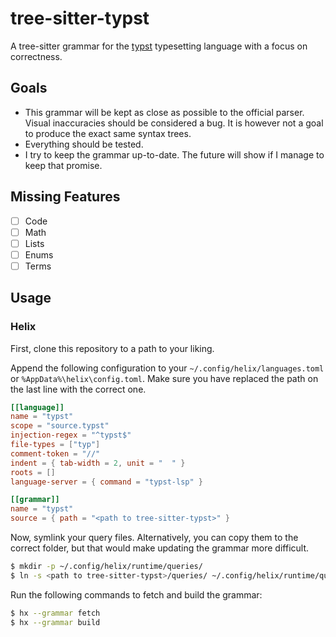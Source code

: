 # tree-sitter-typst
A tree-sitter grammar for the [typst](https://typst.app/) typesetting language with a focus on correctness.

## Goals
* This grammar will be kept as close as possible to the official parser.
  Visual inaccuracies should be considered a bug.
  It is however not a goal to produce the exact same syntax trees.
* Everything should be tested.
* I try to keep the grammar up-to-date. The future will show if I manage to keep that promise.

## Missing Features
- [ ] Code
- [ ] Math
- [ ] Lists
- [ ] Enums
- [ ] Terms

## Usage
### Helix
First, clone this repository to a path to your liking.

Append the following configuration to your `~/.config/helix/languages.toml` or `%AppData%\helix\config.toml`.
Make sure you have replaced the path on the last line with the correct one.
```toml
[[language]]
name = "typst"
scope = "source.typst"
injection-regex = "^typst$"
file-types = ["typ"]
comment-token = "//"
indent = { tab-width = 2, unit = "  " }
roots = []
language-server = { command = "typst-lsp" }

[[grammar]]
name = "typst"
source = { path = "<path to tree-sitter-typst>" }
```

Now, symlink your query files.
Alternatively, you can copy them to the correct folder, but that would make updating the grammar more difficult.
```sh
$ mkdir -p ~/.config/helix/runtime/queries/
$ ln -s <path to tree-sitter-typst>/queries/ ~/.config/helix/runtime/queries/typst
```

Run the following commands to fetch and build the grammar:
```sh
$ hx --grammar fetch
$ hx --grammar build
```
